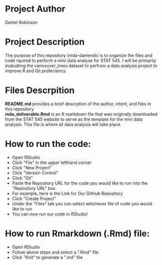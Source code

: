 # Project Author  
Daniel Robinson

# Project Description  
The purpose of this repository (mda-danierob) is to organize the files and code rquired to perform a mini data analyse for STAT 545. I will be primarily evaluating the vancouver_trees dataset to perfrom a data analysis project to improve R and Git profeciency.

# Files Descrpition  
__README.md__ provides a brief descrption of the author, intent, and files in this repository  
__mda_deliverable.Rmd__ is an R markdown file that was originally downloaded from the STAT 545 website to serve as the template for the mini data analysis. This file is where all data analysis will take place. 

# How to run the code:  
* Open RStudio  
* Click "File" in the upper lefthand corner  
* Click "New Project"  
* Click "Version Control"  
* Click "Git"  
* Paste the Repository URL for the code you would like to run into the "Repository URL" box  
* For example, here is the Link for Our GitHub Repository  
* Click "Create Project"  
* Under the "Files" tab you can select whichever file of code you would like to run    
* You can now run our code in RStudio!  

# How to run Rmarkdown (.Rmd) file:
* Open RStudio
* Follow above steps and select a ".Rmd" file
* Click "Knit" to generate a ".md" file
